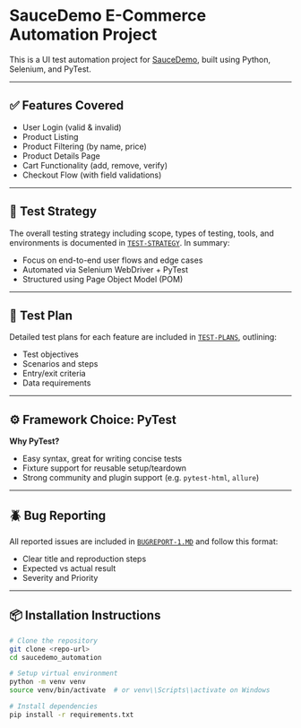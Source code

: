 # SauceDemo E-Commerce Automation Project

This is a UI test automation project for [SauceDemo](https://www.saucedemo.com/), built using Python, Selenium, and PyTest.

---

## ✅ Features Covered

- User Login (valid & invalid)
- Product Listing
- Product Filtering (by name, price)
- Product Details Page
- Cart Functionality (add, remove, verify)
- Checkout Flow (with field validations)

---

## 🧪 Test Strategy

The overall testing strategy including scope, types of testing, tools, and environments is documented in [`TEST-STRATEGY`](./TEST-STRATEGY). In summary:

- Focus on end-to-end user flows and edge cases
- Automated via Selenium WebDriver + PyTest
- Structured using Page Object Model (POM)

---

## 📝 Test Plan

Detailed test plans for each feature are included in [`TEST-PLANS`](./TEST-PLANS), outlining:

- Test objectives
- Scenarios and steps
- Entry/exit criteria
- Data requirements

---

## ⚙️ Framework Choice: PyTest

**Why PyTest?**
- Easy syntax, great for writing concise tests
- Fixture support for reusable setup/teardown
- Strong community and plugin support (e.g. `pytest-html`, `allure`)

---

## 🪲 Bug Reporting

All reported issues are included in [`BUGREPORT-1.MD`](./BUGREPORT-1.MD) and follow this format:
- Clear title and reproduction steps
- Expected vs actual result
- Severity and Priority

---

## 📦 Installation Instructions

```bash
# Clone the repository
git clone <repo-url>
cd saucedemo_automation

# Setup virtual environment
python -m venv venv
source venv/bin/activate  # or venv\\Scripts\\activate on Windows

# Install dependencies
pip install -r requirements.txt
